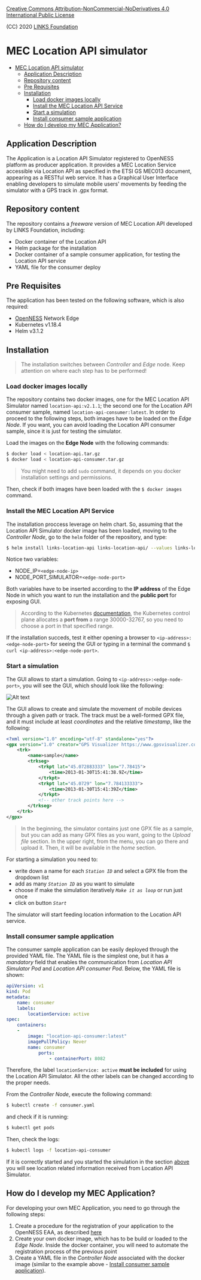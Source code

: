 

[Creative Commons Attribution-NonCommercial-NoDerivatives 4.0 International Public License](https://creativecommons.org/licenses/by-nc-nd/4.0/legalcode)

(CC) 2020 [LINKS Foundation](https://linksfoundation.com/)

# MEC Location API simulator 

- [MEC Location API simulator](#mec-location-api-simulator)
	- [Application Description](#application-description)
	- [Repository content](#repository-content)
	- [Pre Requisites](#pre-requisites)
	- [Installation](#installation)
		- [Load docker images locally](#load-docker-images-locally)
		- [Install the MEC Location API Service](#install-the-mec-location-api-service)
		- [Start a simulation](#start-a-simulation)
		- [Install consumer sample application](#install-consumer-sample-application)
	- [How do I develop my MEC Application?](#how-do-i-develop-my-mec-application)

Application Description
---
The Application is a Location API Simulator registered to OpenNESS platform as producer application. It provides a MEC Location Service accessible via Location API as specified in the ETSI GS MEC013 document, appearing as a RESTful web service. It has a Graphical User Interface enabling developers to simulate mobile users' movements by feeding the simulator with a GPS track in .gpx format.  

Repository content
---
The repository contains a *freeware* version of MEC Location API developed by LINKS Foundation, including:

-	Docker container of the Location API 
-	Helm package for the installation
- 	Docker container of a sample consumer application, for testing the Location API service
-	YAML file for the consumer deploy

Pre Requisites
---
The application has been tested on the following software, which is also required:

* [OpenNESS](https://github.com/open-ness/specs) Network Edge 
* Kubernetes v1.18.4
* Helm v3.1.2

Installation
----

> The installation switches between *Controller* and *Edge* node. Keep attention on where each step has to be performed!

### Load docker images locally
The repository contains two docker images, one for the MEC Location API Simulator named `location-api:v2.1.1`; the second one for the Location API consumer sample, named `location-api-consumer:latest`. In order to proceed to the following steps, both images have to be loaded on the *Edge Node*. If you want, you can avoid loading the Location API consumer sample, since it is just for testing the simulator. 

Load the images on the **Edge Node** with the following commands: 
```sh
$ docker load < location-api.tar.gz
$ docker load < location-api-consumer.tar.gz
```
> You might need to add `sudo` command, it depends on you docker installation settings and permissions. 

Then, check if both images have been loaded with the `$ docker images` command. 

### Install the MEC Location API Service 

The installation proccess leverage on helm chart. So, assuming that the Location API Simulator docker image has been loaded, moving to the *Controller Node*, go to the `helm`  folder of the repository, and type:

```sh
$ helm install links-location-api links-location-api/ --values links-location-api/values.yaml --set env[0].name=NODE_IP --set env[0].value="<edge-node-ip>" --set env[1].name=NODE_PORT_SIMULATOR --set env[1].value="<edge-node-port>"
```

Notice two variables: 

- NODE_IP=`<edge-node-ip>`
- NODE_PORT_SIMULATOR=`<edge-node-port>`

Both variables have to be inserted according to the **IP address** of the Edge Node in which you want to run the installation and the **public port** for exposing GUI.
> According to the Kubernetes [documentation](https://kubernetes.io/docs/concepts/services-networking/service/#nodeport), the Kubernetes control plane allocates a **port from** a range 30000-32767, so you need to choose a port in that specified range.

If the installation succeds, test it either opening a browser to `<ip-address>:<edge-node-port>` for seeing the GUI or typing in a terminal the command `$ curl <ip-address>:<edge-node-port>`.  

### Start a simulation
The GUI allows to start a simulation. Going to `<ip-address>:<edge-node-port>`, you will see the GUI, which should look like the following: 

![Alt text](./simulator_gui.PNG)

The GUI allows to create and simulate the movement of mobile devices through a given path or track. The track must be a well-formed GPX file, and it must include at least *coordinates* and the relative *timestamp*, like the following: 

```xml
<?xml version="1.0" encoding="utf-8" standalone="yes"?>
<gpx version="1.0" creator="GPS Visualizer https://www.gpsvisualizer.com/" xmlns="http://www.topografix.com/GPX/1/0" xmlns:xsi="http://www.w3.org/2001/XMLSchema-instance" xsi:schemaLocation="http://www.topografix.com/GPX/1/0 http://www.topografix.com/GPX/1/0/gpx.xsd">
	<trk>
  		<name>sample</name>
  		<trkseg>
			<trkpt lat="45.072883333" lon="7.78415">
				<time>2013-01-30T15:41:38.9Z</time>
			</trkpt>
			<trkpt lat="45.0729" lon="7.784133333">
				<time>2013-01-30T15:41:39Z</time>
			</trkpt>
			<!-- other track points here -->
		</trkseg>
	</trk>
</gpx>
```

> In the beginning, the simulator contains just one GPX file as a sample, but you can add as many GPX files as you want, going to the *Upload file* section. In the upper right, from the menu, you can go there and upload it. Then, it will be available in the *home* section. 

For starting a simulation you need to: 

- write down a name for each *`Station ID`* and select a GPX file from the dropdown list
- add as many *`Station ID`* as you want to simulate
- choose if make the simulation iteratively *`Make it as loop`* or run just once
- click on button *`Start`*

The simulator will start feeding location information to the Location API service.

### Install consumer sample application 
The consumer sample application can be easily deployed through the provided YAML file. The YAML file is the simplest one, but it has a *mandatory*  field that enables the communication from *Location API Simulator Pod* and *Location API consumer Pod*. Below, the YAML file is shown: 

```yaml
apiVersion: v1
kind: Pod
metadata:
    name: consumer
    labels:
  		locationService: active
spec:
    containers:
    -
        image: "location-api-consumer:latest"
        imagePullPolicy: Never
        name: consumer
            ports:
                - containerPort: 8082
```

Therefore, the label `locationService: active` **must be included** for using the Location API Simulator. All the other labels can be changed according to the proper needs.

From the *Controller Node*, execute the following command: 

```sh
$ kubectl create -f consumer.yaml
```

and check if it is running:

```sh
$ kubectl get pods 
```

Then, check the logs:

```sh
$ kubectl logs -f location-api-consumer 
```
If it is correctly started and you started the simulation in the section [above](#start-a-simulation) you will see location related information received from Location API Simulator.

## How do I develop my MEC Application?

For developing your own MEC Application, you need to go through the following steps: 

1. Create a procedure for the registration of your application to the OpenNESS EAA, as described [here](https://github.com/open-ness/specs/blob/master/doc/applications-onboard/network-edge-applications-onboarding.md)
2. Create your own docker image, which has to be build or loaded to the *Edge Node*. Inside the docker container, you will need to automate the registration process of the previous point
3. Create a YAML file in the *Controller Node* associated with the docker image (similar to the example above - [Install consumer sample application](#install-consumer-sample-application)). 

